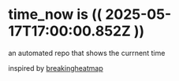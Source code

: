 # time_now is (( 2025-05-17T17:00:00.852Z ))

an automated repo that shows the currnent time

inspired by [breakingheatmap](https://github.com/breakingheatmap/breakingheatmap)